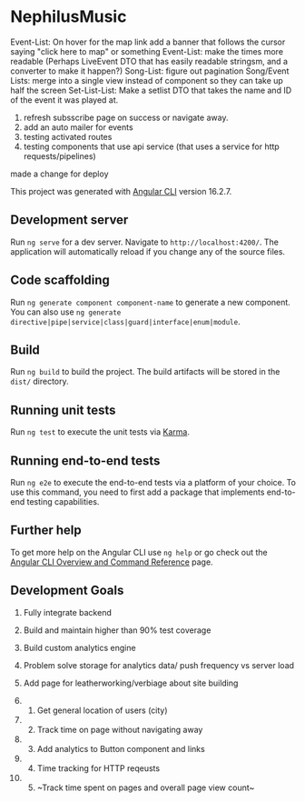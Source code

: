 # NephilusMusic

Event-List: On hover for the map link add a banner that follows the cursor saying "click here to map" or something
Event-List: make the times more readable (Perhaps LiveEvent DTO that has easily readable stringsm, and a converter to make it happen?)
Song-List: figure out pagination
Song/Event Lists: merge into a single view instead of component so they can take up half the screen
Set-List-List: Make a setlist DTO that takes the name and ID of the event it was played at.

1. refresh subsscribe page on success or navigate away.
2. add an auto mailer for events
3. testing activated routes
4. testing components that use api service (that uses a service for http requests/pipelines)

made a change for deploy


This project was generated with [Angular CLI](https://github.com/angular/angular-cli) version 16.2.7.

## Development server

Run `ng serve` for a dev server. Navigate to `http://localhost:4200/`. The application will automatically reload if you change any of the source files.

## Code scaffolding

Run `ng generate component component-name` to generate a new component. You can also use `ng generate directive|pipe|service|class|guard|interface|enum|module`.

## Build

Run `ng build` to build the project. The build artifacts will be stored in the `dist/` directory.

## Running unit tests

Run `ng test` to execute the unit tests via [Karma](https://karma-runner.github.io).

## Running end-to-end tests

Run `ng e2e` to execute the end-to-end tests via a platform of your choice. To use this command, you need to first add a package that implements end-to-end testing capabilities.

## Further help

To get more help on the Angular CLI use `ng help` or go check out the [Angular CLI Overview and Command Reference](https://angular.io/cli) page.


## Development Goals

1. Fully integrate backend

2. Build and maintain higher than 90% test coverage

3. Build custom analytics engine

4. Problem solve storage for analytics data/ push frequency vs server load

5. Add page for leatherworking/verbiage about site building


4. 1. Get general location of users (city)
4. 2. Track time on page without navigating away
4. 3. Add analytics to Button component and links
4. 4. Time tracking for HTTP reqeusts
4. 5. ~Track time spent on pages and overall page view count~
